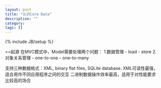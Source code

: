 ```yaml
---
layout: post
title: "认识Core Data"
description: ""
category: 
tags: []
---
```

{% include JB/setup %}

==起源
在MVC模式中，Model需要处理两个问题：
		1.数据管理
			- load
			- store
		2.对象关系管理
			- one-to-one
			- one-to-many

支持三种数据格式：XML, binary flat files, SQLite database.
XML可读性最强，适合用作不同应用程序之间的交互
二进制数据操作效率最高，适用于对性能要求比较高的场合
